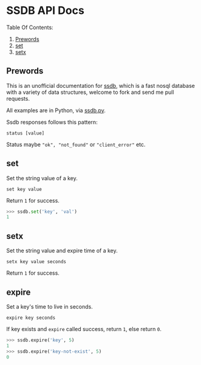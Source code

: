 SSDB API Docs
=============

Table Of Contents:

1. [Prewords](#prewords)
2. [set](#set)
3. [setx](#setx)

Prewords
--------

This is an unofficial documentation for [ssdb](https://github.com/ideawu/ssdb),
which is a fast nosql database with a variety of data structures,
welcome to fork and send me pull requests.

All examples are in Python, via
[ssdb.py](https://github.com/hit9/ssdb.py).

Ssdb responses follows this pattern:

```
status [value]
```

Status maybe `"ok", "not_found"` or `"client_error"` etc.

set
---

Set the string value of a key.

```
set key value
```

Return `1` for success.

```python
>>> ssdb.set('key', 'val')
1
```

setx
----

Set the string value and expire time of a key.

```
setx key value seconds
```

Return `1` for success.

expire
------

Set a key's time to live in seconds.

```
expire key seconds
```

If key exists and `expire` called success, return `1`, else return `0`.

```python
>>> ssdb.expire('key', 5)
1
>>> ssdb.expire('key-not-exist', 5)
0
```
